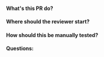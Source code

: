 #### What's this PR do?
#### Where should the reviewer start?
#### How should this be manually tested?
#### Questions:
